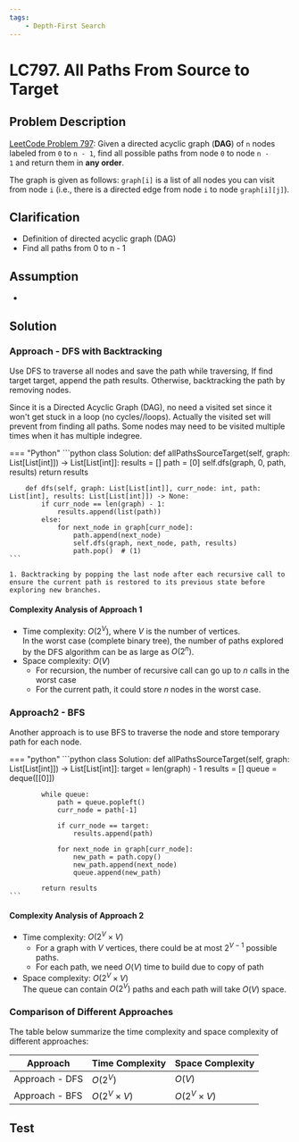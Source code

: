 ```yaml
---
tags:
    - Depth-First Search
---
```


# LC797. All Paths From Source to Target

## Problem Description

[LeetCode Problem 797](https://leetcode.com/problems/all-paths-from-source-to-target/): Given a directed acyclic graph (**DAG**) of `n` nodes labeled from `0` to `n - 1`, find all possible paths from node `0` to node `n - 1` and return them in **any order**.

The graph is given as follows: `graph[i]` is a list of all nodes you can visit from node `i` (i.e., there is a directed edge from node `i` to node `graph[i][j]`).

## Clarification

- Definition of directed acyclic graph (DAG)
- Find all paths from 0 to n - 1

## Assumption

-

## Solution

### Approach - DFS with Backtracking

Use DFS to traverse all nodes and save the path while traversing, If find target target, append the path results. Otherwise, backtracking the path by removing nodes.

Since it is a Directed Acyclic Graph (DAG), no need a visited set since it won't get stuck in a loop (no cycles//loops). Actually the visited set will prevent from finding all paths. Some nodes may need to be visited multiple times when it has multiple indegree.

=== "Python"
    ```python
    class Solution:
        def allPathsSourceTarget(self, graph: List[List[int]]) -> List[List[int]]:
            results = []
            path = [0]
            self.dfs(graph, 0, path, results)
            return results

        def dfs(self, graph: List[List[int]], curr_node: int, path: List[int], results: List[List[int]]) -> None:
            if curr_node == len(graph) - 1:
                results.append(list(path))
            else:
                for next_node in graph[curr_node]:
                    path.append(next_node)
                    self.dfs(graph, next_node, path, results)
                    path.pop()  # (1)
    ```

    1. Backtracking by popping the last node after each recursive call to ensure the current path is restored to its previous state before exploring new branches.

#### Complexity Analysis of Approach 1

- Time complexity: $O(2^V)$, where $V$ is the number of vertices.  
  In the worst case (complete binary tree), the number of paths explored by the DFS algorithm can be as large as $O(2^n)$.
- Space complexity: $O(V)$  
    - For recursion, the number of recursive call can go up to $n$ calls in the worst case
    - For the current path, it could store $n$ nodes in the worst case.

### Approach2 - BFS

Another approach is to use BFS to traverse the node and store temporary path for each node.

=== "python"
    ```python
    class Solution:
        def allPathsSourceTarget(self, graph: List[List[int]]) -> List[List[int]]:
            target = len(graph) - 1
            results = []
            queue = deque([[0]])

            while queue:
                path = queue.popleft()
                curr_node = path[-1]

                if curr_node == target:
                    results.append(path)

                for next_node in graph[curr_node]:
                    new_path = path.copy()
                    new_path.append(next_node)
                    queue.append(new_path)

            return results
    ```

#### Complexity Analysis of Approach 2

- Time complexity: $O(2^V \times V)$  
    - For a graph with $V$ vertices, there could be at most $2^{V-1}$ possible paths.
    - For each path, we need $O(V)$ time to build due to copy of path
- Space complexity: $O(2^V \times V)$  
  The queue can contain $O(2^V)$ paths and each path will take $O(V)$ space.

### Comparison of Different Approaches

The table below summarize the time complexity and space complexity of different approaches:

Approach    | Time Complexity   | Space Complexity |
------------| ---------------   | ---------------- |
Approach - DFS |  $O(2^V)$           | $O(V)$ |
Approach - BFS |  $O(2^V \times V)$           | $O(2^V \times V)$  |

## Test
